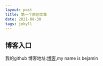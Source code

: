 ```yaml
---
layout: post
title: 第一个原创文章
date: 2021-08-30
tags: jekyll  
---
```


## 博客入口
我的github 博客地址:[博客](https://github.com/bestfutureforus/bestfutureforus.github.io),my name is bejamin